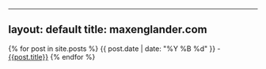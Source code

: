 ---
layout: default
title: maxenglander.com
--

{% for post in site.posts %}
  {{ post.date | date: "%Y %B %d" }} - [{{post.title}}]({{post.url}})
{% endfor %}
